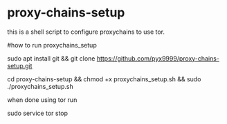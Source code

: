 # proxy-chains-setup
this is a shell script to configure proxychains to use tor.


#how to run proxychains_setup

sudo apt install git && git clone https://github.com/pyx9999/proxy-chains-setup.git

cd proxy-chains-setup && chmod +x proxychains_setup.sh && sudo ./proxychains_setup.sh

when done using tor run 

sudo service tor stop
